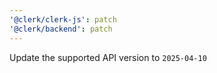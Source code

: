 ```yaml
---
'@clerk/clerk-js': patch
'@clerk/backend': patch
---
```


Update the supported API version to `2025-04-10`
